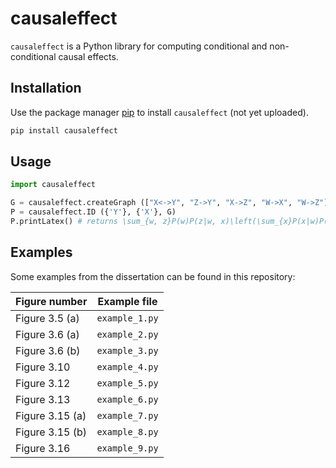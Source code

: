 # causaleffect

`causaleffect` is a Python library for computing conditional and non-conditional causal effects.

## Installation

Use the package manager [pip](https://pip.pypa.io/en/stable/) to install `causaleffect` (not yet uploaded).

```bash
pip install causaleffect
```

## Usage

```python
import causaleffect

G = causaleffect.createGraph (["X<->Y", "Z->Y", "X->Z", "W->X", "W->Z"])
P = causaleffect.ID ({'Y'}, {'X'}, G)
P.printLatex() # returns \sum_{w, z}P(w)P(z|w, x)\left(\sum_{x}P(x|w)P(y|w, x, z)\right)
```

## Examples

Some examples from the dissertation can be found in this repository:

| Figure number   | Example file                  |
|-----------------|-------------------------------|
| Figure 3.5 (a)  | `example_1.py`                |
| Figure 3.6 (a)  | `example_2.py`                |
| Figure 3.6 (b)  | `example_3.py`                |
| Figure 3.10     | `example_4.py`                |
| Figure 3.12     | `example_5.py`                |
| Figure 3.13     | `example_6.py`                |
| Figure 3.15 (a) | `example_7.py`                |
| Figure 3.15 (b) | `example_8.py`                |
| Figure 3.16     | `example_9.py`                |
